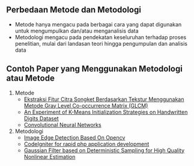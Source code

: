 ## Perbedaan Metode dan Metodologi
- Metode hanya mengacu pada berbagai cara yang dapat digunakan untuk mengumpulkan dan/atau menganalisis data
- Metodologi mengacu pada pendekatan keseluruhan terhadap proses penelitian, mulai dari landasan teori hingga pengumpulan dan analisis data

## Contoh Paper yang Menggunakan Metodologi atau Metode
1. Metode
   - [Ekstraksi Fitur Citra Songket Berdasarkan Tekstur Menggunakan Metode Gray Level Co-occurrence Matrix (GLCM)](https://e-jurnal.pnl.ac.id/infomedia/article/view/715)
   - [An Experiment of K-Means Initialization Strategies on Handwritten Digits Dataset ](https://www.scirp.org/journal/paperinformation.aspx?paperid=82761)
   - [Convolutional Neural Networks](https://www.researchgate.net/profile/Younes-Alwan/publication/316938847_Handwritten_Digit_Recognition_Using_Convolutional_Neural_Networks/links/5919e2ae0f7e9b1db652885b/Handwritten-Digit-Recognition-Using-Convolutional-Neural-Networks.pdf)
2. Metodologi
   - [Image Edge Detection Based On Opencv ](http://www.ijeee.net/uploadfile/2013/0702/20130702104409134.pdf)
   - [CodeIgniter for rapid php application development](https://www.bongoclass.com/hq/maktaba/uploads/Codeigniter-For--PHP-Developers.pdf)
   - [Gaussian Filter based on Deterministic Sampling for High Quality Nonlinear Estimation](https://www.sciencedirect.com/science/article/pii/S1474667016411572)

